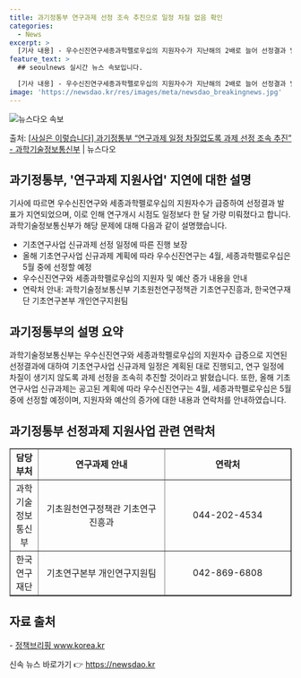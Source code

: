 ```yaml
---
title: 과기정통부 연구과제 선정 조속 추진으로 일정 차질 없음 확인
categories:
  - News
excerpt: >
  [기사 내용] - 우수신진연구세종과학펠로우십의 지원자수가 지난해의 2배로 늘어 선정결과 발표가 지연되었고, …
feature_text: >
  ## seoulnews 실시간 뉴스 속보입니다.

  [기사 내용] - 우수신진연구세종과학펠로우십의 지원자수가 지난해의 2배로 늘어 선정결과 발표가 지연되었고, …
image: 'https://newsdao.kr/res/images/meta/newsdao_breakingnews.jpg'
---
```


![뉴스다오 속보](https://newsdao.kr/res/images/meta/newsdao_breakingnews.jpg)

<p>출처: <a href="https://newsdao.kr/3595" rel="dofollow">[사실은 이렇습니다] 과기정통부 “연구과제 일정 차질없도록 과제 선정 조속 추진” - 과학기술정보통신부</a> | 뉴스다오</p>

<h2 data-ke-size="size26">과기정통부, '연구과제 지원사업' 지연에 대한 설명</h2>
기사에 따르면 우수신진연구와 세종과학펠로우십의 지원자수가 급증하여 선정결과 발표가 지연되었으며, 이로 인해 연구개시 시점도 일정보다 한 달 가량 미뤄졌다고 합니다. 과학기술정보통신부가 해당 문제에 대해 다음과 같이 설명했습니다.

<ul>
  <li>기초연구사업 신규과제 선정 일정에 따른 진행 보장</li>
  <li>올해 기초연구사업 신규과제 계획에 따라 우수신진연구는 4월, 세종과학펠로우십은 5월 중에 선정할 예정</li>
  <li>우수신진연구와 세종과학펠로우십의 지원자 및 예산 증가 내용을 안내</li>
  <li>연락처 안내: 과학기술정보통신부 기초원천연구정책관 기초연구진흥과, 한국연구재단 기초연구본부 개인연구지원팀</li>
</ul>
<p data-ke-size="size16"></p>

<h2 data-ke-size="size26">과기정통부의 설명 요약</h2>
과학기술정보통신부는 우수신진연구와 세종과학펠로우십의 지원자수 급증으로 지연된 선정결과에 대하여 기초연구사업 신규과제 일정은 계획된 대로 진행되고, 연구 일정에 차질이 생기지 않도록 과제 선정을 조속히 추진할 것이라고 밝혔습니다. 또한, 올해 기초연구사업 신규과제는 공고된 계획에 따라 우수신진연구는 4월, 세종과학펠로우십은 5월 중에 선정할 예정이며, 지원자와 예산의 증가에 대한 내용과 연락처를 안내하였습니다.

<h2 data-ke-size="size26">과기정통부 선정과제 지원사업 관련 연락처</h2>
<table style="width: 100%;" border="1">
<tbody>
<tr>
<td style="text-align: center; height: 17px;"><b>담당부처</b></td>
<td style="text-align: center; width: 45.0%; height: 17px;"><b>연구과제 안내</b></td>
<td style="text-align: center; width: 45.0%; height: 17px;"><b>연락처</b></td>
</tr>
<tr>
<td style="text-align: center; height: 17px;">과학기술정보통신부</td>
<td style="text-align: center; height: 17px;">기초원천연구정책관 기초연구진흥과</td>
<td style="text-align: center; height: 17px;">044-202-4534</td>
</tr>
<tr>
<td style="text-align: center; height: 17px;">한국연구재단</td>
<td style="text-align: center; height: 17px;">기초연구본부 개인연구지원팀</td>
<td style="text-align: center; height: 17px;">042-869-6808</td>
</tr>
</tbody>
</table>
<p data-ke-size="size16"></p>

<h2 data-ke-size="size26">자료 출처</h2>
- <a href="https://newsdao.kr/3595">정책브리핑 www.korea.kr</a> 

신속 뉴스 바로가기 👉 <a href="https://newsdao.kr" rel="dofollow">https://newsdao.kr</a>


